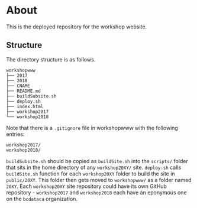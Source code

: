 # About

This is the deployed repository for the workshop website.

## Structure

The directory structure is as follows.

```
workshopwww
├── 2017
├── 2018
├── CNAME
├── README.md
├── buildSubsite.sh
├── deploy.sh
├── index.html
├── workshop2017
└── workshop2018
```

Note that there is a `.gitignore` file in workshopwww with the following
entries:

```
workshop2017/
workshop2018/
```

`buildSubsite.sh` should be copied as `buildSite.sh` into the `scripts/` folder
that sits in the home directory of any `workshop20XY/` site. `deploy.sh` calls
`buildSite.sh` function for each `workshop20XY` folder to build the site in
`public/20XY`. This folder then gets moved to `workshopwww/` as a folder named
`20XY`. Each `workshop20XY` site repository could have its own GitHub
repository - `workshop2017` and `workshop2018` each have an eponymous one on the
`bcdataca` organization.
